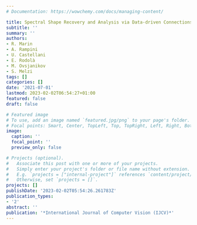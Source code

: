```yaml
---
# Documentation: https://wowchemy.com/docs/managing-content/

title: Spectral Shape Recovery and Analysis via Data-driven Connections
subtitle: ''
summary: ''
authors:
- R. Marin
- A. Rampini
- U. Castellani
- E. Rodolà
- M. Ovsjanikov
- S. Melzi
tags: []
categories: []
date: '2021-07-01'
lastmod: 2023-02-02T06:54:27+01:00
featured: false
draft: false

# Featured image
# To use, add an image named `featured.jpg/png` to your page's folder.
# Focal points: Smart, Center, TopLeft, Top, TopRight, Left, Right, BottomLeft, Bottom, BottomRight.
image:
  caption: ''
  focal_point: ''
  preview_only: false

# Projects (optional).
#   Associate this post with one or more of your projects.
#   Simply enter your project's folder or file name without extension.
#   E.g. `projects = ["internal-project"]` references `content/project/deep-learning/index.md`.
#   Otherwise, set `projects = []`.
projects: []
publishDate: '2023-02-02T05:54:26.261783Z'
publication_types:
- '2'
abstract: ''
publication: '*International Journal of Computer Vision (IJCV)*'
---
```


